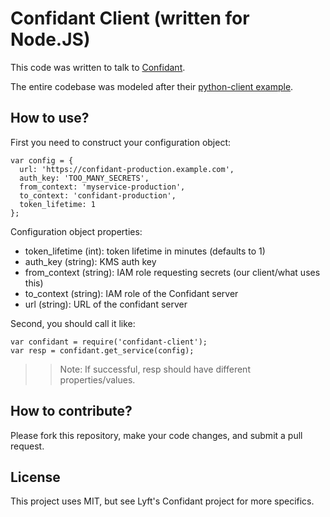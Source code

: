 # Confidant Client (written for Node.JS)

This code was written to talk to [Confidant](http://lyft.github.io/confidant/).

The entire codebase was modeled after their [python-client example](https://github.com/lyft/confidant/blob/master/confidant_client.py).

## How to use?

First you need to construct your configuration object:

    var config = {
      url: 'https://confidant-production.example.com',
      auth_key: 'TOO_MANY_SECRETS',
      from_context: 'myservice-production',
      to_context: 'confidant-production',
      token_lifetime: 1
    };

Configuration object properties:

- token_lifetime (int): token lifetime in minutes (defaults to 1)
- auth_key (string): KMS auth key
- from_context (string): IAM role requesting secrets (our client/what uses this)
- to_context (string): IAM role of the Confidant server
- url (string): URL of the confidant server

Second, you should call it like:

    var confidant = require('confidant-client');
    var resp = confidant.get_service(config);

>> Note: If successful, resp should have different properties/values.

## How to contribute?

Please fork this repository, make your code changes, and submit a pull request.

## License

This project uses MIT, but see Lyft's Confidant project for more specifics.
